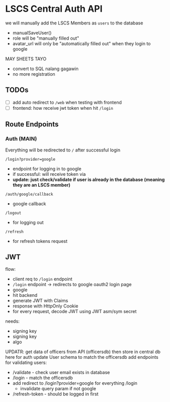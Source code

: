 # LSCS Central Auth API


we will manually add the LSCS Members as `users` to the database
- manualSaveUser()
- role will be "manually filled out"
- avatar_url will only be "automatically filled out" when they login to google

MAY SHEETS TAYO
- convert to SQL nalang gagawin
- no more registration

## TODOs

- [ ] add auto redirect to `/web` when testing with frontend 
- [ ] frontend: how receive jwt token when hit `/login`

## Route Endpoints

### Auth (MAIN)

Everything will be redirected to `/` after successful login

`/login?provider=google`
- endpoint for logging in to google
- if successful: will receive token via 
- **update: just check/validate if user is already in the database (meaning they are an LSCS member)**

`/auth/google/callback`
- google callback

`/logout`
- for logging out

`/refresh`
- for refresh tokens request


## JWT

flow:
- client req to `/login` endpoint
-  `/login` endpoint -> redirects to google oauth2 login page
-  google
- hit backend
- generate JWT with Claims
-  response with HttpOnly Cookie
-  for every request, decode JWT using JWT asm/sym secret

needs:
- signing key
- signing key
- algo


UPDATR:
get data of officers from API (officersdb)
then store in central db here for auth
update User schema to match the officersdb
add endpoints for validating users:
- /validate - check user email exists in database
- /login - match the officersdb
- add redirect to /login?provider=google for everything /login
  - invalidate query param if not google
- /refresh-token - should be logged in first

